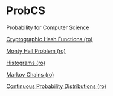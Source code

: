 ProbCS
======

Probability for Computer Science

[Cryptographic Hash Functions (ro)](http://nbviewer.ipython.org/url/raw.github.com/empet/ProbCS/master/CryptographicHashFunctions.ipynb)

[Monty Hall Problem (ro)](http://nbviewer.ipython.org/url/raw.github.com/empet/ProbCS/master/Monty_Hall.ipynb)

[Histograms (ro)](http://nbviewer.ipython.org/url/raw.github.com/empet/ProbCS/master/Histograme.ipynb)

[Markov Chains (ro)](http://nbviewer.ipython.org/url/raw.github.com/empet/ProbCS/master/MarkovChains.ipynb)

[Continuous Probability Distributions (ro)](http://nbviewer.ipython.org/url/raw.github.com/empet/ProbCS/master/DistributiiProbCont.ipynb)
